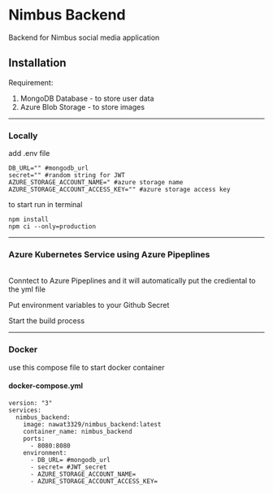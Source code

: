 # Nimbus Backend
Backend for Nimbus social media application
## Installation

Requirement:
1. MongoDB Database - to store user data
2. Azure Blob Storage - to store images
---
### Locally
add .env file
```
DB_URL="" #mongodb_url
secret="" #random string for JWT
AZURE_STORAGE_ACCOUNT_NAME=" #azure storage name
AZURE_STORAGE_ACCOUNT_ACCESS_KEY="" #azure storage access key
```
to start run in terminal
```
npm install
npm ci --only=production
```
---
### Azure Kubernetes Service using Azure Pipeplines
\
Conntect to Azure Pipeplines and it will automatically put the crediental to the yml file 

Put environment variables to your Github Secret

Start the build process

---
### Docker
use this compose file to start docker container

#### docker-compose.yml
```
version: "3"
services:
  nimbus_backend:
    image: nawat3329/nimbus_backend:latest
    container_name: nimbus_backend
    ports:
      - 8080:8080
    environment:
      - DB_URL= #mongodb_url
      - secret= #JWT_secret
      - AZURE_STORAGE_ACCOUNT_NAME=
      - AZURE_STORAGE_ACCOUNT_ACCESS_KEY=
```

